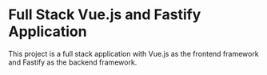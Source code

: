 # Full Stack Vue.js and Fastify Application

This project is a full stack application with Vue.js as the frontend framework and Fastify as the backend framework.

